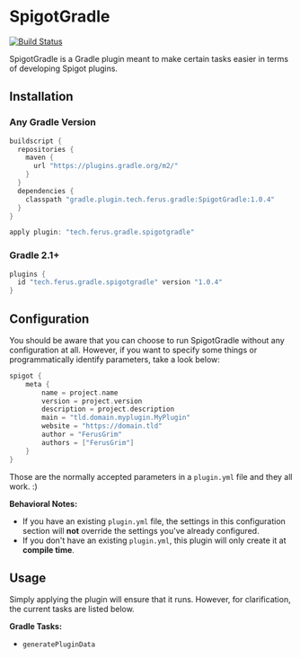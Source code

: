 # SpigotGradle 
[![Build Status](https://travis-ci.org/FerusTech/SpigotGradle.svg?branch=master)](https://travis-ci.org/FerusTech/SpigotGradle)

SpigotGradle is a Gradle plugin meant to make certain tasks easier in terms of developing Spigot plugins.

## Installation

### Any Gradle Version

```groovy
buildscript {
  repositories {
    maven {
      url "https://plugins.gradle.org/m2/"
    }
  }
  dependencies {
    classpath "gradle.plugin.tech.ferus.gradle:SpigotGradle:1.0.4"
  }
}

apply plugin: "tech.ferus.gradle.spigotgradle"
```

### Gradle 2.1+

```groovy
plugins {
  id "tech.ferus.gradle.spigotgradle" version "1.0.4"
}
```

## Configuration

You should be aware that you can choose to run SpigotGradle without any configuration at all. However, if you want to specify some things or programmatically identify parameters, take a look below:

```groovy
spigot {
    meta {
        name = project.name
        version = project.version
        description = project.description
        main = "tld.domain.myplugin.MyPlugin"
        website = "https://domain.tld"
        author = "FerusGrim"
        authors = ["FerusGrim"]
    }
}
```

Those are the normally accepted parameters in a `plugin.yml` file and they all work. :)

**Behavioral Notes:**
* If you have an existing `plugin.yml` file, the settings in this configuration section will **not** override the settings you've already configured.
* If you don't have an existing `plugin.yml`, this plugin will only create it at **compile time**.

## Usage

Simply applying the plugin will ensure that it runs. However, for clarification, the current tasks are listed below.

**Gradle Tasks:**
- `generatePluginData`
